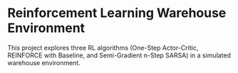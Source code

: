 # Reinforcement Learning Warehouse Environment 
This project explores three RL algorithms (One-Step Actor-Critic, REINFORCE with Baseline, and Semi-Gradient n-Step SARSA) in a simulated warehouse environment.
